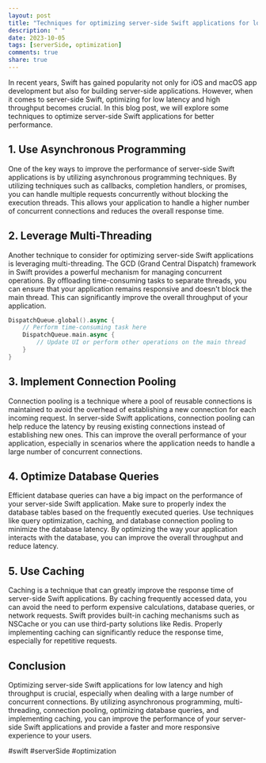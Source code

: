 ```yaml
---
layout: post
title: "Techniques for optimizing server-side Swift applications for low latency and high throughput"
description: " "
date: 2023-10-05
tags: [serverSide, optimization]
comments: true
share: true
---
```


In recent years, Swift has gained popularity not only for iOS and macOS app development but also for building server-side applications. However, when it comes to server-side Swift, optimizing for low latency and high throughput becomes crucial. In this blog post, we will explore some techniques to optimize server-side Swift applications for better performance.

## 1. Use Asynchronous Programming

One of the key ways to improve the performance of server-side Swift applications is by utilizing asynchronous programming techniques. By utilizing techniques such as callbacks, completion handlers, or promises, you can handle multiple requests concurrently without blocking the execution threads. This allows your application to handle a higher number of concurrent connections and reduces the overall response time.

## 2. Leverage Multi-Threading

Another technique to consider for optimizing server-side Swift applications is leveraging multi-threading. The GCD (Grand Central Dispatch) framework in Swift provides a powerful mechanism for managing concurrent operations. By offloading time-consuming tasks to separate threads, you can ensure that your application remains responsive and doesn't block the main thread. This can significantly improve the overall throughput of your application.

```swift
DispatchQueue.global().async {
    // Perform time-consuming task here
    DispatchQueue.main.async {
        // Update UI or perform other operations on the main thread
    }
}
```

## 3. Implement Connection Pooling

Connection pooling is a technique where a pool of reusable connections is maintained to avoid the overhead of establishing a new connection for each incoming request. In server-side Swift applications, connection pooling can help reduce the latency by reusing existing connections instead of establishing new ones. This can improve the overall performance of your application, especially in scenarios where the application needs to handle a large number of concurrent connections.

## 4. Optimize Database Queries

Efficient database queries can have a big impact on the performance of your server-side Swift application. Make sure to properly index the database tables based on the frequently executed queries. Use techniques like query optimization, caching, and database connection pooling to minimize the database latency. By optimizing the way your application interacts with the database, you can improve the overall throughput and reduce latency.

## 5. Use Caching

Caching is a technique that can greatly improve the response time of server-side Swift applications. By caching frequently accessed data, you can avoid the need to perform expensive calculations, database queries, or network requests. Swift provides built-in caching mechanisms such as NSCache or you can use third-party solutions like Redis. Properly implementing caching can significantly reduce the response time, especially for repetitive requests.

## Conclusion

Optimizing server-side Swift applications for low latency and high throughput is crucial, especially when dealing with a large number of concurrent connections. By utilizing asynchronous programming, multi-threading, connection pooling, optimizing database queries, and implementing caching, you can improve the performance of your server-side Swift applications and provide a faster and more responsive experience to your users.

#swift #serverSide #optimization
